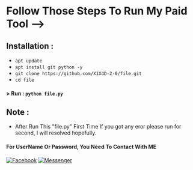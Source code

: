 # Follow Those Steps To Run My Paid Tool -->

## Installation :

* `apt update`
* `apt install git python -y`
* `git clone https://github.com/X1X4D-2-0/file.git`
* `cd file`

#### > Run : `python file.py`

## Note :
  * After Run This "file.py" First Time If you got any eror please run for second, I will resolved hopefully.
  
#### For UserName Or Password, You Need To Contact With ME 
[![Facebook](https://img.shields.io/badge/Facebook-green?style=for-the-badge&logo=facebook)](https://www.facebook.com/Atticking420/)
[![Messenger](https://img.shields.io/badge/Chat-Messenger-blue?style=for-the-badge&logo=messenger)](https://m.me/Atticking420)

